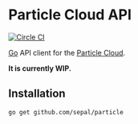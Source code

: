 # Particle Cloud API

[![Circle CI](https://circleci.com/gh/sepal/particle.svg?style=svg)](https://circleci.com/gh/sepal/particle)

[Go](https://golang.org/) API client for the [Particle Cloud](https://www.particle.io/).

**It is currently WIP.**

## Installation

```bash
go get github.com/sepal/particle
```
